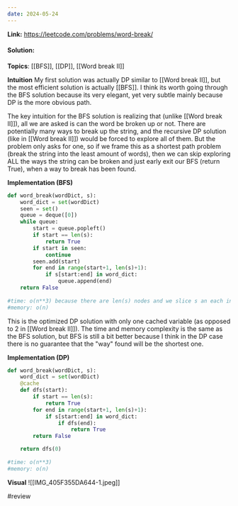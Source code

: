 ```yaml
---
date: 2024-05-24
---
```

**Link:** https://leetcode.com/problems/word-break/
#### Solution:

**Topics**: [[BFS]], [[DP]], [[Word break II]]

**Intuition**
My first solution was actually DP similar to [[Word break II]], but the most efficient solution is actually [[BFS]]. I think its worth going through the BFS solution because its very elegant, yet very subtle mainly because DP is the more obvious path. 

The key intuition for the BFS solution is realizing that (unlike [[Word break II]]), all we are asked is can the word be broken up or not. There are potentially many ways to break up the string, and the recursive DP solution (like in [[Word break II]]) would be forced to explore all of them. But the problem only asks for one, so if we frame this as a shortest path problem (break the string into the least amount of words), then we can skip exploring ALL the ways the string can be broken and just early exit our BFS (return True), when a way to break has been found. 

**Implementation (BFS)**
```python
def word_break(wordDict, s):
	word_dict = set(wordDict)
	seen = set()
	queue = deque([0])
	while queue:
		start = queue.popleft()
		if start == len(s):
			return True
		if start in seen:
			continue
		seen.add(start)
		for end in range(start+1, len(s)+1):
			if s[start:end] in word_dict:
				queue.append(end)
	return False
	
#time: o(n**3) because there are len(s) nodes and we slice s an each index (n^2)
#memory: o(n)
```

This is the optimized DP solution with only one cached variable (as opposed to 2 in [[Word break II]]). The time and memory complexity is the same as the BFS solution, but BFS is still a bit better because I think in the DP case there is no guarantee that the "way" found will be the shortest one.

**Implementation (DP)**
```python
def word_break(wordDict, s):
	word_dict = set(wordDict)
	@cache
	def dfs(start):
		if start == len(s):
			return True
		for end in range(start+1, len(s)+1):
			if s[start:end] in word_dict:
				if dfs(end):
					return True
		return False

	return dfs(0)
	
#time: o(n**3)
#memory: o(n)
```

**Visual** 
![[IMG_405F355DA644-1.jpeg]]

#review 


